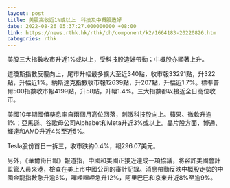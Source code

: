 ```yaml
---
layout: post
title: 美股高收近1%或以上　科技及中概股造好
date: 2022-08-26 05:37:27.000000000 +08:00
link: https://news.rthk.hk/rthk/ch/component/k2/1664183-20220826.htm
categories: rthk
---
```


美股三大指數收市升近1%或以上，受科技股造好帶動；中概股亦顯著上升。

道瓊斯指數反覆向上，尾市升幅最多擴大至近340點，收市報33291點，升322點，升幅近1%。納斯達克指數收市報12639點，升207點，升幅近1.7%。標準普爾500指數收市報4199點，升58點，升幅1.4%。三大指數都以接近全日高位收市。

美國10年期國債孳息率自兩個月高位回落，刺激科技股向上。蘋果、微軟升逾1%；亞馬遜、谷歌母公司Alphabet和Meta升近3%或以上。晶片股方面，博通、輝達和AMD升近4%至近5%。

Tesla股份首日一拆三，收市跌約0.4%，報296.07美元。

另外，《華爾街日報》報道指，中國和美國正接近達成一項協議，將容許美國會計監管人員來港，檢查在美上市中國公司的審計記錄。消息帶動反映中概股走勢的中國金龍指數急升逾6%，嗶哩嗶哩急升12%，阿里巴巴和京東升近8%至逾9%。
